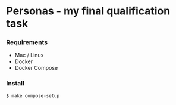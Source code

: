# Personas - my final qualification task

### Requirements
  * Mac / Linux
  * Docker
  * Docker Compose

### Install

```sh
$ make compose-setup
```
